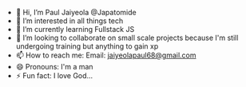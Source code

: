 - 👋 Hi, I’m Paul Jaiyeola @Japatomide
- 👀 I’m interested in all things tech
- 🌱 I’m currently learning Fullstack JS
- 💞️ I’m looking to collaborate on small scale projects because I'm still undergoing training but anything to gain xp
- 📫 How to reach me: Email: jaiyeolapaul68@gmail.com
- 😄 Pronouns: I'm a man
- ⚡ Fun fact: I love God...

<!---
Japatomide/Japatomide is a ✨ special ✨ repository because its `README.md` (this file) appears on your GitHub profile.
You can click the Preview link to take a look at your changes.
--->
